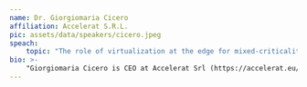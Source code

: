 ```yaml
---
name: Dr. Giorgiomaria Cicero
affiliation: Accelerat S.R.L.
pic: assets/data/speakers/cicero.jpeg
speach:
    topic: "The role of virtualization at the edge for mixed-criticality applications"
bio: >-
    "Giorgiomaria Cicero is CEO at Accelerat Srl (https://accelerat.eu/) and Senior Research Fellow at the Real-Time Systems (ReTiS) Laboratory of the Scuola Superiore Sant’Anna of Pisa. Accelerat is a spin-off company of Scuola Superiore Sant'Anna focused on software solutions for safe, secure, and time-predictable cyber-physical systems. The company was born as a technology transfer effort from the ReTiS Laboratory of Scuola Superiore Sant'Anna, one of the world’s leading research teams in the area of embedded real-time systems. Giorgiomaria has a B.Sc. in Computer Engingeering, M.Sc. in Embedded Computing Systems, and has been visiting trainee at the European Space Agency (ESTEC, Netherlands). His research interests include software predictability in multi-processor systems and heterogeneous platforms, system-level cyber-security hardening techniques, and design and implementation of real-time operating systems and hypervisors."
---
```

